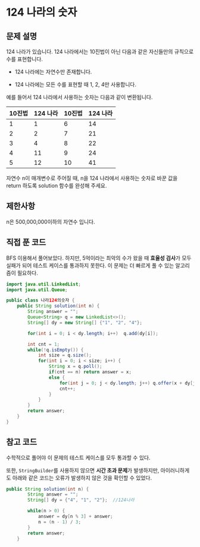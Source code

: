 # 124 나라의 숫자



## 문제 설명

124 나라가 있습니다. 124 나라에서는 10진법이 아닌 다음과 같은 자신들만의 규칙으로 수를 표현합니다.

- 124 나라에는 자연수만 존재합니다.

- 124 나라에는 모든 수를 표현할 때 1, 2, 4만 사용합니다.

예를 들어서 124 나라에서 사용하는 숫자는 다음과 같이 변환됩니다.

| 10진법 | 124 나라 | 10진법 | 124 나라 |
| ------ | -------- | ------ | -------- |
| 1      | 1        | 6      | 14       |
| 2      | 2        | 7      | 21       |
| 3      | 4        | 8      | 22       |
| 4      | 11       | 9      | 24       |
| 5      | 12       | 10     | 41       |

자연수 n이 매개변수로 주어질 때, n을 124 나라에서 사용하는 숫자로 바꾼 값을 return 하도록 solution 함수를 완성해 주세요.



## 제한사항

n은 500,000,000이하의 자연수 입니다.



## 직접 푼 코드

BFS 이용해서 풀어보았다. 하지만, 5억이라는 최악의 수가 왔을 때 **효율성 검사**가 모두 실패가 되어 테스트 케이스를 통과하지 못한다. 이 문제는 더 빠르게 풀 수 있는 알고리즘이 필요하다.

```java
import java.util.LinkedList;
import java.util.Queue;

public class 나라124의숫자 {
    public String solution(int n) {
        String answer = "";
        Queue<String> q = new LinkedList<>();
        String[] dy = new String[] {"1", "2", "4"};

        for(int i = 0; i < dy.length; i++)  q.add(dy[i]);

        int cnt = 1;
        while(!q.isEmpty()) {
            int size = q.size();
            for(int i = 0; i < size; i++) {
                String x = q.poll();
                if(cnt == n) return answer = x;
                else {
                    for(int j = 0; j < dy.length; j++) q.offer(x + dy[j]);
                    cnt++;
                }
            }
        }
        return answer;
    }
}

```



## 참고 코드

수학적으로 풀어야 이 문제의 테스트 케이스를 모두 통과할 수 있다.

또한, `StringBuilder`를 사용하지 않으면 **시간 초과 문제**가 발생하지만, 아이러니하게도 아래와 같은 코드는 오류가 발생하지 않은 것을 확인할 수 있었다.

```java
public String solution(int n) {
        String answer = "";
        String[] dy = {"4", "1", "2"};  //124나라

        while(n > 0) {
            answer = dy[n % 3] + answer;
            n = (n - 1) / 3;
        }
        return answer;
    }
```

